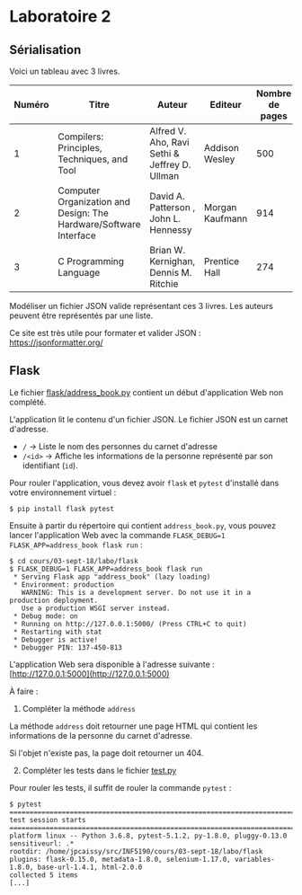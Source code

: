 # Laboratoire 2

## Sérialisation

Voici un tableau avec 3 livres. 

Numéro | Titre | Auteur | Editeur | Nombre de pages | Année de parution
--- | --- | --- | --- | --- | ---
1 | Compilers: Principles, Techniques, and Tool | Alfred V. Aho, Ravi Sethi & Jeffrey D. Ullman | Addison Wesley | 500 | 1986
2 | Computer Organization and Design: The Hardware/Software Interface | David A. Patterson , John L. Hennessy |  Morgan Kaufmann | 914 | 2011
3 | C Programming Language |  Brian W. Kernighan, Dennis M. Ritchie | Prentice Hall | 274 | 1988

Modéliser un fichier JSON valide représentant ces 3 livres. Les auteurs peuvent être représentés par une liste.

Ce site est très utile pour formater et valider JSON : https://jsonformatter.org/

## Flask

Le fichier [flask/address_book.py](./flask/address_book.py) contient un début d'application Web non complété.

L'application lit le contenu d'un fichier JSON. Le fichier JSON est un carnet d'adresse.

* `/` -> Liste le nom des personnes du carnet d'adresse
* `/<id>` -> Affiche les informations de la personne représenté par son identifiant (`id`).

Pour rouler l'application, vous devez avoir `flask` et `pytest` d'installé dans votre environnement virtuel :

```
$ pip install flask pytest
```

Ensuite à partir du répertoire qui contient `address_book.py`, vous pouvez lancer l'application Web avec la commande
`FLASK_DEBUG=1 FLASK_APP=address_book flask run` :

```
$ cd cours/03-sept-18/labo/flask
$ FLASK_DEBUG=1 FLASK_APP=address_book flask run
 * Serving Flask app "address_book" (lazy loading)
 * Environment: production
   WARNING: This is a development server. Do not use it in a production deployment.
   Use a production WSGI server instead.
 * Debug mode: on
 * Running on http://127.0.0.1:5000/ (Press CTRL+C to quit)
 * Restarting with stat
 * Debugger is active!
 * Debugger PIN: 137-450-813
```

L'application Web sera disponible à l'adresse suivante : [http://127.0.0.1:5000](http://127.0.0.1:5000)

À faire :

1. Compléter la méthode `address`

La méthode `address` doit retourner une page HTML qui contient les informations de la personne du carnet d'adresse.

Si l'objet n'existe pas, la page doit retourner un 404.

2. Compléter les tests dans le fichier [test.py](./flask/test_app.py)

Pour rouler les tests, il suffit de rouler la commande `pytest` :

```
$ pytest
================================================================================================================================================================================= test session starts ==================================================================================================================================================================================
platform linux -- Python 3.6.8, pytest-5.1.2, py-1.8.0, pluggy-0.13.0
sensitiveurl: .*
rootdir: /home/jpcaissy/src/INF5190/cours/03-sept-18/labo/flask
plugins: flask-0.15.0, metadata-1.8.0, selenium-1.17.0, variables-1.8.0, base-url-1.4.1, html-2.0.0
collected 5 items                  
[...]
```
